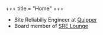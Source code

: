 +++
title = "Home"
+++

- Site Reliabiliy Engineer at [Quipper](http://www.quipper.com)
- Board member of [SRE Lounge](https://sre-lounge.connpass.com/)
